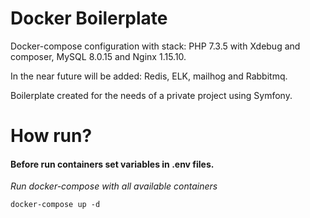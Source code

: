 # Docker Boilerplate

Docker-compose configuration with stack: PHP 7.3.5 with Xdebug and composer, MySQL 8.0.15 and Nginx 1.15.10.

In the near future will be added: Redis, ELK, mailhog and Rabbitmq.

Boilerplate created for the needs of a private project using Symfony.

#  How run?

#### Before run containers set variables in .env files.

*Run docker-compose with all available containers*

    docker-compose up -d
